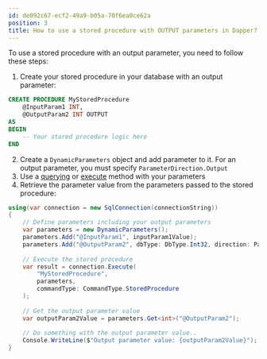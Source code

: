 ```yaml
---
id: de092c67-ecf2-49a9-b05a-70f6ea0ce62a
position: 3
title: How to use a stored procedure with OUTPUT parameters in Dapper?
---
```


To use a stored procedure with an output parameter, you need to follow these steps:

1. Create your stored procedure in your database with an output parameter:

```sql
CREATE PROCEDURE MyStoredProcedure
    @InputParam1 INT,
    @OutputParam2 INT OUTPUT
AS
BEGIN
    -- Your stored procedure logic here
END
```


2. Create a `DynamicParameters` object and add parameter to it. For an output parameter, you must specify `ParameterDirection.Output`
3. Use a [querying](/dapper-query) or [execute](/non-query) method with your parameters
4. Retrieve the parameter value from the parameters passed to the stored procedure:

```csharp
using(var connection = new SqlConnection(connectionString))
{
	// Define parameters including your output parameters
	var parameters = new DynamicParameters();
	parameters.Add("@InputParam1", inputParam1Value);
	parameters.Add("@OutputParam2", dbType: DbType.Int32, direction: ParameterDirection.Output);
	
	// Execute the stored procedure
	var result = connection.Execute(
		"MyStoredProcedure",
		parameters,
		commandType: CommandType.StoredProcedure
	);
	
	// Get the output parameter value
	var outputParam2Value = parameters.Get<int>("@OutputParam2");
	
	// Do something with the output parameter value..
	Console.WriteLine($"Output parameter value: {outputParam2Value}");
}
```